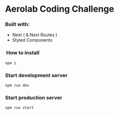 # Aerolab Coding Challenge
  
### Built with:
- Next ( & Next Routes )
- Styled Components

###  How to install
	npm i

### Start development server
	npm run dev

### Start production server
	npm run start

